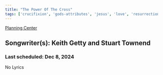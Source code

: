 ```yaml
---
title: "The Power Of The Cross"
tags: ['crucifixion', 'gods-attributes', 'jesus', 'love', 'resurrection', 'sacrifice', 'salvation']
---
```


[Planning Center](https://services.planningcenteronline.com/songs/15246798)

## Songwriter(s): Keith Getty and Stuart Townend
### Last scheduled: Dec 8, 2024          

No Lyrics

